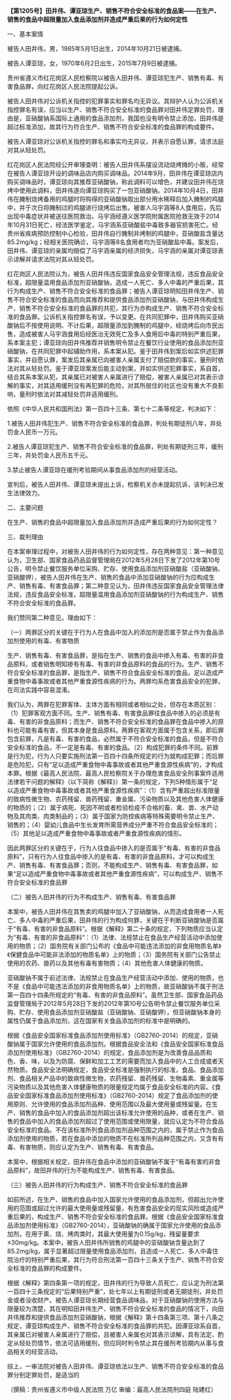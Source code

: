 **【第1205号】田井伟、谭亚琼生产、销售不符合安全标准的食品案——在生产、销售的食品中超限量加入食品添加剂并造成严重后果的行为如何定性**

一、基本案情

被告人田井伟，男，1985年5月1日出生，2014年10月21日被逮捕。

被告人谭亚琼，女，1970年6月2日出生，2015年7月9日被逮捕。

贵州省遵义市红花岗区人民检察院以被告人田井伟、谭亚琼犯生产、销售有毒、有害食品罪，向红花岗区人民法院提起公诉。

被告人田井伟对公诉机关指控的犯罪事实和罪名均无异议。其辩护人认为公诉机关指控罪名有误，应当以生产、销售不符合安全标准的食品罪对田井伟定罪处罚，理由是，亚硝酸钠系国际上通用的食品添加剂，我国也没有明令禁止添加，田井伟是超过标准添加，故其行为符合生产、销售不符合安全标准的食品罪的构成要件。

被告人谭亚琼对公诉机关指控的罪名和事实均无异议，并表示自愿认罪，请求法庭对其从轻处罚。

红花岗区人民法院经公开审理查明：被告人田井伟系摆设流动烧烤摊的小贩，经常在被告人谭亚琼开设的调味品店内购买调味品。2014年9月，田井伟在谭亚琼店内购买调味品时，谭亚琼向其推荐亚硝酸钠，称此调料可以增色，并建议田井伟在烧烤中使用此调料，田井伟遂向谭亚琼购买了一包亚硝酸钠。2014年10月4日，田井伟在腌制烧烤备用的鸡腿时将购得的亚硝酸钠取出部分用水稀释后加入腌制的鸡腿中，并于次日将腌制过的鸡腿进行烧烤后出售。被害人马宇涵等8人食用后，先后出现中毒症状并被送往医院救治。马宇涵经遵义医学院附属医院抢救无效于2014年10月31日死亡，经法医学鉴定，马宇涵系亚硝酸盐中毒致多器官损害死亡。经贵州省疾病预防控制中心检验，田井伟自行腌制并烤制的鸡腿中，亚硝酸盐含量达85.2mg/kg；经相关医院确诊，马宇涵等8名食用者均为亚硝酸盐中毒。案发后，田井伟、谭亚琼的亲属均赔偿了马宇涵亲属的经济损失，马宇涵的亲属对谭亚琼表示谅解并请求法院对其从轻处罚。

红花岗区人民法院认为，被告人田井伟违反国家食品安全管理法规，违反食品安全标准，超限量滥用食品添加剂亚硝酸钠，造成一人死亡、多人中毒的严重后果，其行为构成生产、销售不符合安全标准的食品罪；被告人谭亚琼明知田井伟生产、销售不符合安全标准的食品而向其推荐和提供食品添加剂亚硝酸钠，与田井伟构成生产、销售不符合安全标准的食品罪的共犯，其行为亦构成生产、销售不符合安全标准的食品罪。公诉机关指控罪名有误，予以变更。在共同犯罪中，田井伟购买亚硝酸钠后不按使用说明、不计后果，超限量添加到腌制的鸡腿中，经烧烤后向市民出售，造成被害人马宇涵食用后经医治无效死亡及多人食用后中毒的特别严重后果，系本案主犯；谭亚琼向田井伟推荐并销售明令禁止在餐饮行业使用的食品添加剂亚硝酸钠，在共同犯罪中起辅助作用，系本案从犯。鉴于田井伟到案后如实供述犯罪事实，并自愿认罪，案发后其亲属已向被害人亲属支付了赔偿款的事实，量刑时依法对其从轻处罚。鉴于谭亚琼案发后能主动到案，并如实供述犯罪事实，系自首，结合其系本案从犯，其亲属已对被害人亲属进行了赔偿，被害人亲属已对其表示谅解的事实，对其适用缓刑没有再犯罪的危险，对其所居住的社区也没有重大不良影响，量刑时依法对其减轻处罚并适用缓刑。

依照《中华人民共和国刑法》第一百四十三条、第七十二条等规定，判决如下：

1.被告人田井伟犯生产、销售不符合安全标准的食品罪，判处有期徒刑八年，并处罚金人民币一万元。

2.被告人谭亚琼犯生产、销售不符合安全标准的食品罪，判处有期徒刑三年，缓刑三年，并处罚金人民币五千元。

3.禁止被告人谭亚琼在缓刑考验期间从事食品添加剂的经营活动。

宣判后，被告人田井伟、谭亚琼未提出上诉，检察机关亦未提起抗诉，该判决已发生法律效力。

二、主要问题

在生产、销售的食品中超限量加入食品添加剂并造成严重后果的行为如何定性？

三、裁判理由

在本案审理过程中，对被告人田井伟的行为如何定性，存在两种意见：第一种意见认为，卫生部、国家食品药品监督管理局在2012年5月28日下发了2012年第10号公告，明令禁止餐饮服务单位采购、贮存、使用食品添加剂亚硝酸盐（亚硝酸钠、亚硝酸钾），被告人田井伟在生产、销售的食品中添加亚硝酸钠的行为应构成生产、销售有毒、有害食品罪；第二种意见认为，田井伟违反国家食品安全管理法律法规，违反食品安全标准，超限量滥用食品添加剂亚硝酸钠的行为构成生产、销售不符合安全标准的食品罪。

我们赞同第二种意见，理由如下：

（一）两罪区分的关键在于行为人在食品中加入的添加剂是否属于禁止作为食品添加剂使用的有毒、有害物质

生产、销售有毒、有害食品罪，是指在生产、销售的食品中掺入有毒、有害的非食品原料，或者销售明知掺有有毒、有害的非食品原料的食品的行为。生产、销售不符合安全标准的食品罪，是指生产、销售不符合食品安全标准的食品，足以造成严重食物中毒事故或者其他严重食源性疾病的行为。两罪均系危害食品安全的犯罪，在司法实践中容易混淆。

我们认为，两罪在犯罪客体、主体方面有相同或者相似之处，但存在本质区别：（1）犯罪客观方面不同。生产、销售有毒、有害食品罪往食品中掺入的必须是有毒、有害的非食品原料；而生产、销售不符合安全标准的食品罪在食品中掺入的原料也可能有毒有害，但其本身是食品原料。两罪在客观方面属于包含关系，即后罪包含前罪，凡是有毒、有害的食品，必然属于不符合安全标准的食品，但是不符合安全标准的食品，不一定是有毒、有害的食品。（2）构成犯罪的条件不同。前罪是行为犯，行为人只要实施刑法第一百四十四条所规定的行为就构成犯罪；而后罪是危险犯，只有“足以造成严重食物中毒事故或者其他严重食源性疾病”的，才构成本罪。根据《最高人民法院、最高人民检察院关于办理危害食品安全刑事案件适用法律若干问题的解释》（以下简称《解释》）第一条的规定，下列5种情形属于“足以造成严重食物中毒事故或者其他严重食源性疾病”：（1）含有严重超出标准限量的致病性微生物、农药残留、兽药残留、重金属、污染物质以及其他危害人体健康的物质的；（2）属于病死、死因不明或者检验检疫不合格的畜、禽、兽、水产动物及其肉类、肉类制品的；（3）属于国家为防控疾病等特殊需要明令禁止生产、销售的；（4）婴幼儿食品中生长发育所需营养成分严重不符合食品安全标准的；（5）其他足以造成严重食物中毒事故或者严重食源性疾病的情形。

因此两罪区分的关键在于，行为人往食品中掺入的是否属于“有毒、有害的非食品原料”，只有行为人往食品中掺入的是有毒、有害的非食品原料，才可以构成生产、销售有毒、有害食品罪；否则，不能构成生产、销售有毒、有害食品罪，如果“足以造成严重食物中毒事故或者其他严重食源性疾病”，可以构成生产、销售不符合安全标准的食品罪

（二）被告人田井伟的行为不构成生产、销售有毒、有害食品罪

本案中，被告人田井伟在其售卖的鸡腿中加入了亚硝酸钠，从而造成食用者一人死亡、多人中毒的严重后果，田井伟的行为构成何罪，关键在于判断亚硝酸钠是否属于“有毒、有害的非食品原料”。根据《解释》第二十条的规定，下列物质应当认定为“有毒、有害的非食品原料“：（1）法律、法规禁止在食品生产经营活动中添加使用的物质；（2）国务院有关部门公布的《食品中可能违法添加的非食用物质名单》《保健食品中可能非法添加的物质名单》上的物质；（3）国务院有关部门公告禁止使用的农药、兽药以及其他有毒有害物质；（4）其他危害人体健康的物质。

亚硝酸钠不属于前述法律、法规禁止在食品生产经营活动中添加、使用的物质，也不是《食品中可能违法添加的非食用物质名单》上的物质，故亚硝酸钠不属于刑法第一百四十四条所规定的“有毒、有害的非食品原料”。虽然卫生部、国家食品药品监督管理局于2012年5月28日下发的2012年第10号公告明令禁止餐饮服务单位采购、贮存、使用食品添加剂亚硝酸盐（亚硝酸钠、亚硝酸钾），但亚硝酸钠本身的属性仍属于食品添加剂，这在国家有关食品添加剂的标准中是明确的。

根据《食品安全国家标准食品添加剂使用标准》（GB2760-2014）的规定，亚硝酸钠属于国家允许使用的食品添加剂。根据食品安全法和《食品安全国家标准食品添加剂使用标准》（GB2760-2014）的规定，食品添加剂是为改善食品品质和色、香、味，以及为防腐、保鲜和加工工艺的需要而加入食品中的人工合成或者天然物质。食品安全法明确规定，食品安全标准是强制执行的标准，食品、食品添加剂、食品相关产品中的致病性微生物，农药残留、兽药残留、生物毒素、重金属等污染物质以及其他危害人体健康物质的限量规定均属于食品安全标准的内容。《食品安全国家标准食品添加剂使用标准》（GB2760-2014）规定了食品添加剂的使用原则、允许使用的食品添加剂品种、使用范围以及最大使用量或残留量。在生产、销售的食品中加入的食品添加剂超出该标准允许使用的品种，或者在生产、销售的食品中加入的食品添加剂超过了使用范围或使用限量，就应认定为不符合食品安全标准的食品。不在该标准所列食品添加剂品种范围之内的，属于禁止作为食品添加剂使用的物质，若在食品中添加的物质不在标准所列品种范围之内，又含有有毒、有害物质，则应认定为生产、销售有毒、有害食品。

本案中，根据相关规定，田井伟在食品中添加的亚硝酸钠不属于“有毒有害的非食品原料”，故田井伟的行为不能构成生产、销售有毒、有害食品。

（三）被告人田井伟的行为构成生产、销售不符合安全标准的食品罪

如前所述，在生产、销售的食品中加入国家允许使用的食品添加剂，但超出允许使用的范围或超过允许的最大使用量或残留量，有危害食品安全的现实风险或造成严重后果的，构成生产、销售不符合安全标准的食品罪。根据《食品安全国家标准食品添加剂使用标准》（GB2760-2014），亚硝酸钠的确属于国家允许使用的食品添加剂，在用于熏、烧、烤肉类时，其最大使用量为0.15g/kg，残留量要求≤30mg/kg。本案中，被告人田井伟所销售的鸡腿中的亚硝酸钠含量达到了85.2mg/kg，属于显著超过限量使用食品添加剂，且造成一人死亡、多人中毒住院治疗的特别严重后果，其行为符合刑法第一百四十三条关于生产、销售不符合安全标准的食品罪的构成要件。

根据《解释》第四条第一项的规定，田井伟的行为导致人员死亡，应认定为刑法第一百四十三条规定的“后果特别严重”，处七年以上有期徒刑或者无期徒刑，并处罚金或者没收财产。被告人谭亚琼长期经营食品调味品，对于亚硝酸钠的使用方法与限量较为清楚，其在明知田井伟生产、销售不符合安全标准的食品的情况下，向田井伟推荐和提供食品添加剂亚硝酸钠，根据《解释》第十四条第三项、第十八条之规定，谭亚琼构成生产、销售不符合安全标准的食品罪的共犯。因谭亚琼系自首，其亲属已对被害人亲属进行了赔偿，且被害人亲属也对其表示谅解，具有法定、酌定从轻处罚情节，依法可适用缓刑，但应同时判令禁止其在缓刑考验期内从事与食品相关的经营活动。

综上，一审法院对被告人田井伟、谭亚琼依法以生产、销售不符合安全标准的食品罪分别定罪处罚，是适当的

（撰稿：贵州省遵义市中级人民法院 万亿 审编：最高人民法院刑四庭 陆建红）